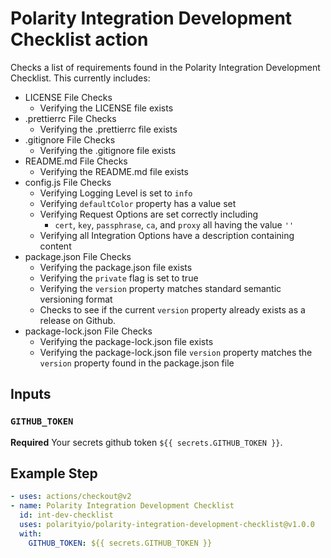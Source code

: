 # Polarity Integration Development Checklist action

Checks a list of requirements found in the Polarity Integration Development Checklist.  This currently includes:
- LICENSE File Checks 
  - Verifying the LICENSE file exists
- .prettierrc File Checks 
  - Verifying the .prettierrc file exists
- .gitignore File Checks 
  - Verifying the .gitignore file exists
- README.md File Checks 
  - Verifying the README.md file exists
- config.js File Checks 
  - Verifying Logging Level is set to `info`
  - Verifying `defaultColor` property has a value set
  - Verifying Request Options are set correctly including
    - `cert`, `key`, `passphrase`, `ca`, and `proxy` all having the value `''`
  - Verifying all Integration Options have a description containing content
- package.json File Checks 
  - Verifying the package.json file exists
  - Verifying the `private` flag is set to true
  - Verifying the `version` property matches standard semantic versioning format
  - Checks to see if the current `version` property already exists as a release on Github.
- package-lock.json File Checks 
  - Verifying the package-lock.json file exists
  - Verifying the package-lock.json file `version` property matches the `version` property found in the package.json file
  

## Inputs

### `GITHUB_TOKEN`

**Required** Your secrets github token `${{ secrets.GITHUB_TOKEN }}`.


## Example Step

```yaml
- uses: actions/checkout@v2
- name: Polarity Integration Development Checklist
  id: int-dev-checklist
  uses: polarityio/polarity-integration-development-checklist@v1.0.0
  with:
    GITHUB_TOKEN: ${{ secrets.GITHUB_TOKEN }}
```
